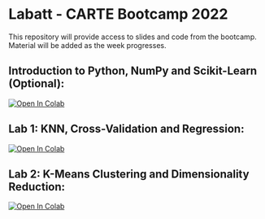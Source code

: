 # Labatt - CARTE Bootcamp 2022

This repository will provide access to slides and code from the bootcamp. Material will be added as the week progresses.

## Introduction to Python, NumPy and Scikit-Learn (Optional):

[![Open In Colab](https://colab.research.google.com/assets/colab-badge.svg)](https://colab.research.google.com/github/alexwolson/LabattCARTEBootcamp/blob/master/Intro.ipynb)

## Lab 1: KNN, Cross-Validation and Regression:

[![Open In Colab](https://colab.research.google.com/assets/colab-badge.svg)](https://colab.research.google.com/github/alexwolson/LabattCARTEBootcamp/blob/master/Lab1.ipynb)

## Lab 2: K-Means Clustering and Dimensionality Reduction:


[![Open In Colab](https://colab.research.google.com/assets/colab-badge.svg)](https://colab.research.google.com/github/alexwolson/LabattCARTEBootcamp/blob/master/Lab2.ipynb)
